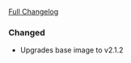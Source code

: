 [Full Changelog][changelog]

### Changed

- Upgrades base image to v2.1.2

[changelog]: https://github.com/hassio-addons/addon-happy-bubbles/compare/v1.1.0...v1.1.1